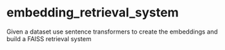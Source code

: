 # embedding_retrieval_system
Given a dataset use sentence transformers to create the embeddings and build a FAISS retrieval system
